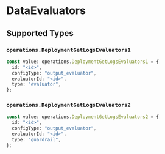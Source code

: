 # DataEvaluators


## Supported Types

### `operations.DeploymentGetLogsEvaluators1`

```typescript
const value: operations.DeploymentGetLogsEvaluators1 = {
  id: "<id>",
  configType: "output_evaluator",
  evaluatorId: "<id>",
  type: "evaluator",
};
```

### `operations.DeploymentGetLogsEvaluators2`

```typescript
const value: operations.DeploymentGetLogsEvaluators2 = {
  id: "<id>",
  configType: "output_evaluator",
  evaluatorId: "<id>",
  type: "guardrail",
};
```

